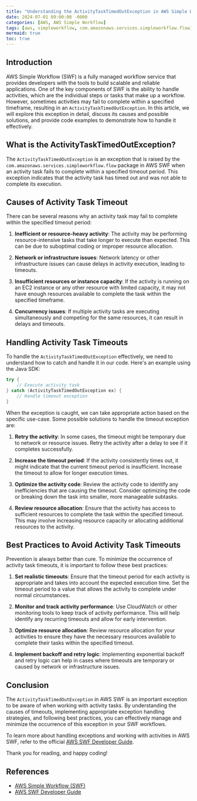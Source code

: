 ```yaml
---
title: "Understanding the ActivityTaskTimedOutException in AWS Simple Workflow"
date: 2024-07-01 09:00:00 -0000
categories: [AWS, AWS Simple Workflow]
tags: [aws, simpleworkflow, com.amazonaws.services.simpleworkflow.flow]
mermaid: true
toc: true
---
```



## Introduction

AWS Simple Workflow (SWF) is a fully managed workflow service that provides developers with the tools to build scalable and reliable applications. One of the key components of SWF is the ability to handle activities, which are the individual steps or tasks that make up a workflow. However, sometimes activities may fail to complete within a specified timeframe, resulting in an `ActivityTaskTimedOutException`. In this article, we will explore this exception in detail, discuss its causes and possible solutions, and provide code examples to demonstrate how to handle it effectively.

## What is the ActivityTaskTimedOutException?

The `ActivityTaskTimedOutException` is an exception that is raised by the `com.amazonaws.services.simpleworkflow.flow` package in AWS SWF when an activity task fails to complete within a specified timeout period. This exception indicates that the activity task has timed out and was not able to complete its execution.

## Causes of Activity Task Timeout

There can be several reasons why an activity task may fail to complete within the specified timeout period:

1. **Inefficient or resource-heavy activity**: The activity may be performing resource-intensive tasks that take longer to execute than expected. This can be due to suboptimal coding or improper resource allocation.

2. **Network or infrastructure issues**: Network latency or other infrastructure issues can cause delays in activity execution, leading to timeouts.

3. **Insufficient resources or instance capacity**: If the activity is running on an EC2 instance or any other resource with limited capacity, it may not have enough resources available to complete the task within the specified timeframe.

4. **Concurrency issues**: If multiple activity tasks are executing simultaneously and competing for the same resources, it can result in delays and timeouts.

## Handling Activity Task Timeouts

To handle the `ActivityTaskTimedOutException` effectively, we need to understand how to catch and handle it in our code. Here's an example using the Java SDK:

```java
try {
    // Execute activity task
} catch (ActivityTaskTimedOutException ex) {
    // Handle timeout exception
}
```

When the exception is caught, we can take appropriate action based on the specific use-case. Some possible solutions to handle the timeout exception are:

1. **Retry the activity**: In some cases, the timeout might be temporary due to network or resource issues. Retry the activity after a delay to see if it completes successfully.

2. **Increase the timeout period**: If the activity consistently times out, it might indicate that the current timeout period is insufficient. Increase the timeout to allow for longer execution times.

3. **Optimize the activity code**: Review the activity code to identify any inefficiencies that are causing the timeout. Consider optimizing the code or breaking down the task into smaller, more manageable subtasks.

4. **Review resource allocation**: Ensure that the activity has access to sufficient resources to complete the task within the specified timeout. This may involve increasing resource capacity or allocating additional resources to the activity.

## Best Practices to Avoid Activity Task Timeouts

Prevention is always better than cure. To minimize the occurrence of activity task timeouts, it is important to follow these best practices:

1. **Set realistic timeouts**: Ensure that the timeout period for each activity is appropriate and takes into account the expected execution time. Set the timeout period to a value that allows the activity to complete under normal circumstances.

2. **Monitor and track activity performance**: Use CloudWatch or other monitoring tools to keep track of activity performance. This will help identify any recurring timeouts and allow for early intervention.

3. **Optimize resource allocation**: Review resource allocation for your activities to ensure they have the necessary resources available to complete their tasks within the specified timeout.

4. **Implement backoff and retry logic**: Implementing exponential backoff and retry logic can help in cases where timeouts are temporary or caused by network or infrastructure issues.

## Conclusion

The `ActivityTaskTimedOutException` in AWS SWF is an important exception to be aware of when working with activity tasks. By understanding the causes of timeouts, implementing appropriate exception handling strategies, and following best practices, you can effectively manage and minimize the occurrence of this exception in your SWF workflows.

To learn more about handling exceptions and working with activities in AWS SWF, refer to the official [AWS SWF Developer Guide](https://docs.aws.amazon.com/amazonswf/latest/developerguide/swf-dg-intro-to-sw.html).

Thank you for reading, and happy coding!

## References

- [AWS Simple Workflow (SWF)](https://aws.amazon.com/swf/)
- [AWS SWF Developer Guide](https://docs.aws.amazon.com/amazonswf/latest/developerguide/swf-dg-intro-to-sw.html)
